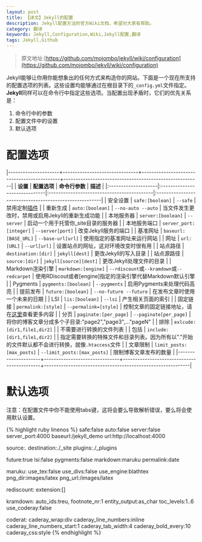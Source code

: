 ```yaml
---
layout: post
title: 【译文】Jekyll的配置
description: Jekyll配置方法的官方Wiki文档，希望对大家有帮助。
category: 翻译
keywords: Jekyll,Configuration,Wiki,Jekyll配置,翻译
tags: Jekyll,Github
---
```


> 原文地址:[https://github.com/mojombo/jekyll/wiki/configuration](https://github.com/mojombo/jekyll/wiki/configuration)


Jekyll能够让你用你能想象出的任何方式来构造你的网站。下面是一个现在所支持的配置选项的列表。这些设置均能够通过在根目录下的`_config.yml`文件指定。**Jekyll**同样可以在命令行中指定这些选项。当配置出现矛盾时，它们的优先关系是：

1. 命令行中的参数
2. 配置文件中的设置
3. 默认选项

# 配置选项 #

|---------------------+-------------------------------+--------------------------------------------+--------------------------------------------------------|
| **设置**		 			 	|    		  **配置选项**	      	|   		    **命令行参数**								   |    **描述**																						|
|:--------------------|:------------------------------|:-------------------------------------------|:-------------------------------------------------------|
| 安全设置		  			| `safe:[boolean]`  		 				| `--safe`          											   | 禁用定制[插件](https://github/mojombo/jekyll/wiki/Plugins) |
| 重新生成   					| `auto:[boolean]`  		 				| `--no-auto --auto`												 | 当文件发生更改时，禁用或启用Jekyll的重新生成功能 |
| 本地服务器 					| `server:[boolean]` 		 				| `--server`  														 	 | 启动一个用于托管你_site目录的服务器 |
| 本地服务端口				| `server_port:[integer]` 			| `--server[port]`													 | 改变Jekyll服务的端口 |
| 基准网址    				| `baseurl:[BASE_URL]` 					| `--base-url[url]`													 | 使用指定的基准网址来运行网站 |
| 网址								| `url:[URL]`			 							| `--url[url]`  														 | 设置站点的网址，这对环境改变时很有用 |
| 站点路径						| `destination:[dir]`						| `jekyll[dest]`														 | 更改Jekyll的写入目录 |
| 站点源路径  				| `source:[dir]`								| `jekyll[source][dest]`										 | 更改Jekyll处理文件的目录 |
| Markdown渲染引擎		| `markdown:[engine]`						| `--rdiscount`或`--kramdown`或`--redcarpet` | 使用RDiscout或者[engine]指定的渲染引擎代替Markdown默认引擎 |
| Pygments						| `pygments:[boolean]`					| `--pygments`															 | 启用Pygments来处理代码高亮 |
| 提前发布						| `future:[boolean]`						| `--no-future --future`										 | 在发布文章时使用一个未来的日期 |
| LSI									| `lis:[boolean]`								| `--lsi`																		 | 产生相关页面的索引 |
| 固定链接						| `permalink:[style]`						| `--permalink=[style]`											 | 控制文章的固定链接地址，请在[这里](http://github/mojombo/jekyll/Permalinks)查看更多内容 |
| 分页								| `paginate:[per_page]`					| `--paginate[per_page]`										 | 将你的博客文章分成多个子目录:"page2","page3",..."pageN" |
| 排除								| `exlcude:[dir1,file1,dir2]`		| 																					 | 不需要进行转换的文件列表 |
| 包括								| `include:[dir1,file1,dir2]`		| 																					 | 指定需要转换的特殊文件和目录列表。因为所有以"."开始的文件默认都不会进行转换，就像`.htaccess`文件 |
| 文章限制						|	`limit_posts:[max_posts]`			|	`--limit_posts:[max_posts]`								 | 限制博客文章发布的数量 |
|---------------------+-------------------------------+--------------------------------------------+------------------------------------------------------------|

# 默认选项 #

注意：在配置文件中你不能使用tabs键，这将会要么导致解析错误，要么将会使用默认设置。

{% highlight ruby linenos %}
safe:false
auto:false
server:false
server_port:4000
baseurl:/jekyll_demo
url:http://localhost:4000

source:.
destination:./_site
plugins:./_plugins

future:true
lsi:false
pygments:false
markdown:maruku
permalink:date

maruku:
	use_tex:false
	use_divs:false
	use_engine:blathtex
	png_dir:images/latex
	png_url:/images/latex

rediscount:
	extension:[]

kramdown:
	auto_ids:treu,
	footnote_nr:1
	entity_output:as_char
	toc_levels:1..6
	use_coderay:false

coderat:
	caderay_wrap:div
	caderay_line_numbers:inline
	caderay_line_numbers_start:1
	caderay_tab_width:4
	caderay_bold_every:10
	caderay_css:style
{% endhighlight %}

